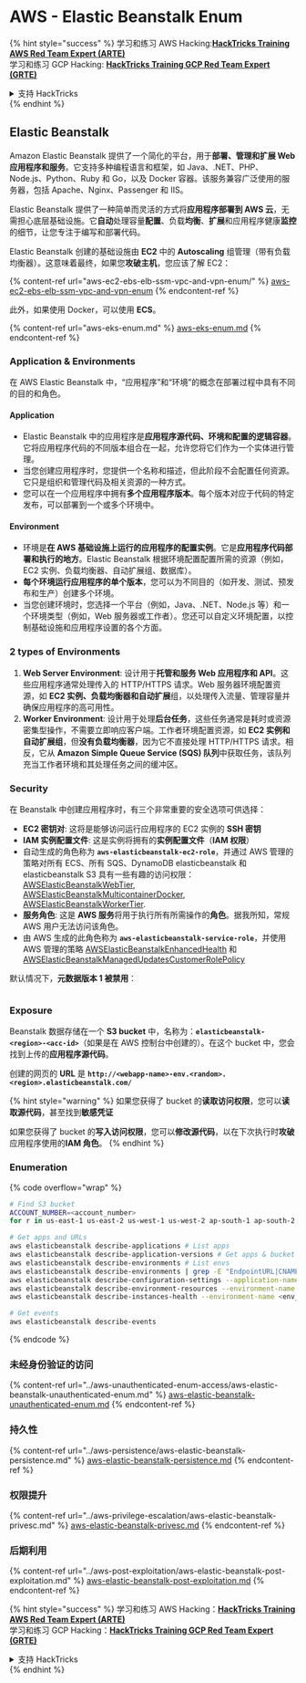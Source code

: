 # AWS - Elastic Beanstalk Enum

{% hint style="success" %}
学习和练习 AWS Hacking:<img src="/.gitbook/assets/image.png" alt="" data-size="line">[**HackTricks Training AWS Red Team Expert (ARTE)**](https://training.hacktricks.xyz/courses/arte)<img src="/.gitbook/assets/image.png" alt="" data-size="line">\
学习和练习 GCP Hacking: <img src="/.gitbook/assets/image (2).png" alt="" data-size="line">[**HackTricks Training GCP Red Team Expert (GRTE)**<img src="/.gitbook/assets/image (2).png" alt="" data-size="line">](https://training.hacktricks.xyz/courses/grte)

<details>

<summary>支持 HackTricks</summary>

* 查看 [**订阅计划**](https://github.com/sponsors/carlospolop)!
* **加入** 💬 [**Discord 群组**](https://discord.gg/hRep4RUj7f) 或 [**telegram 群组**](https://t.me/peass) 或 **关注** 我们的 **Twitter** 🐦 [**@hacktricks\_live**](https://twitter.com/hacktricks\_live)**.**
* **通过提交 PRs 分享黑客技巧到** [**HackTricks**](https://github.com/carlospolop/hacktricks) 和 [**HackTricks Cloud**](https://github.com/carlospolop/hacktricks-cloud) github 仓库。

</details>
{% endhint %}

## Elastic Beanstalk

Amazon Elastic Beanstalk 提供了一个简化的平台，用于**部署、管理和扩展 Web 应用程序和服务**。它支持多种编程语言和框架，如 Java、.NET、PHP、Node.js、Python、Ruby 和 Go，以及 Docker 容器。该服务兼容广泛使用的服务器，包括 Apache、Nginx、Passenger 和 IIS。

Elastic Beanstalk 提供了一种简单而灵活的方式将**应用程序部署到 AWS 云**，无需担心底层基础设施。它**自动**处理容量**配置**、负载**均衡**、**扩展**和应用程序健康**监控**的细节，让您专注于编写和部署代码。

Elastic Beanstalk 创建的基础设施由 **EC2** 中的 **Autoscaling** 组管理（带有负载均衡器）。这意味着最终，如果您**攻破主机**，您应该了解 EC2：

{% content-ref url="aws-ec2-ebs-elb-ssm-vpc-and-vpn-enum/" %}
[aws-ec2-ebs-elb-ssm-vpc-and-vpn-enum](aws-ec2-ebs-elb-ssm-vpc-and-vpn-enum/)
{% endcontent-ref %}

此外，如果使用 Docker，可以使用 **ECS**。

{% content-ref url="aws-eks-enum.md" %}
[aws-eks-enum.md](aws-eks-enum.md)
{% endcontent-ref %}

### Application & Environments

在 AWS Elastic Beanstalk 中，“应用程序”和“环境”的概念在部署过程中具有不同的目的和角色。

#### Application

* Elastic Beanstalk 中的应用程序是**应用程序源代码、环境和配置的逻辑容器**。它将应用程序代码的不同版本组合在一起，允许您将它们作为一个实体进行管理。
* 当您创建应用程序时，您提供一个名称和描述，但此阶段不会配置任何资源。它只是组织和管理代码及相关资源的一种方式。
* 您可以在一个应用程序中拥有**多个应用程序版本**。每个版本对应于代码的特定发布，可以部署到一个或多个环境中。

#### Environment

* 环境是**在 AWS 基础设施上运行的应用程序的配置实例**。它是**应用程序代码部署和执行的地方**。Elastic Beanstalk 根据环境配置配置所需的资源（例如，EC2 实例、负载均衡器、自动扩展组、数据库）。
* **每个环境运行应用程序的单个版本**，您可以为不同目的（如开发、测试、预发布和生产）创建多个环境。
* 当您创建环境时，您选择一个平台（例如，Java、.NET、Node.js 等）和一个环境类型（例如，Web 服务器或工作者）。您还可以自定义环境配置，以控制基础设施和应用程序设置的各个方面。

### 2 types of Environments

1. **Web Server Environment**: 设计用于**托管和服务 Web 应用程序和 API**。这些应用程序通常处理传入的 HTTP/HTTPS 请求。Web 服务器环境配置资源，如 **EC2 实例、负载均衡器和自动扩展**组，以处理传入流量、管理容量并确保应用程序的高可用性。
2. **Worker Environment**: 设计用于处理**后台任务**，这些任务通常是耗时或资源密集型操作，不需要立即响应客户端。工作者环境配置资源，如 **EC2 实例和自动扩展组**，但**没有负载均衡器**，因为它不直接处理 HTTP/HTTPS 请求。相反，它从 **Amazon Simple Queue Service (SQS) 队列**中获取任务，该队列充当工作者环境和其处理任务之间的缓冲区。

### Security

在 Beanstalk 中创建应用程序时，有三个非常重要的安全选项可供选择：

* **EC2 密钥对**: 这将是能够访问运行应用程序的 EC2 实例的 **SSH 密钥**
* **IAM 实例配置文件**: 这是实例将拥有的**实例配置文件**（**IAM 权限**）
* 自动生成的角色称为 **`aws-elasticbeanstalk-ec2-role`**，并通过 AWS 管理的策略对所有 ECS、所有 SQS、DynamoDB elasticbeanstalk 和 elasticbeanstalk S3 具有一些有趣的访问权限：[AWSElasticBeanstalkWebTier](https://us-east-1.console.aws.amazon.com/iam/home#/policies/arn:aws:iam::aws:policy/AWSElasticBeanstalkWebTier), [AWSElasticBeanstalkMulticontainerDocker](https://us-east-1.console.aws.amazon.com/iam/home#/policies/arn:aws:iam::aws:policy/AWSElasticBeanstalkMulticontainerDocker), [AWSElasticBeanstalkWorkerTier](https://us-east-1.console.aws.amazon.com/iam/home#/policies/arn:aws:iam::aws:policy/AWSElasticBeanstalkWorkerTier).
* **服务角色**: 这是 **AWS 服务**将用于执行所有所需操作的**角色**。据我所知，常规 AWS 用户无法访问该角色。
* 由 AWS 生成的此角色称为 **`aws-elasticbeanstalk-service-role`**，并使用 AWS 管理的策略 [AWSElasticBeanstalkEnhancedHealth](https://us-east-1.console.aws.amazon.com/iam/home#/policies/arn:aws:iam::aws:policy/service-role/AWSElasticBeanstalkEnhancedHealth) 和 [AWSElasticBeanstalkManagedUpdatesCustomerRolePolicy](https://us-east-1.console.aws.amazon.com/iamv2/home?region=us-east-1#/roles/details/aws-elasticbeanstalk-service-role?section=permissions)

默认情况下，**元数据版本 1 被禁用**：

<figure><img src="../../../.gitbook/assets/image (103).png" alt=""><figcaption></figcaption></figure>

### Exposure

Beanstalk 数据存储在一个 **S3 bucket** 中，名称为：**`elasticbeanstalk-<region>-<acc-id>`**（如果是在 AWS 控制台中创建的）。在这个 bucket 中，您会找到上传的**应用程序源代码**。

创建的网页的 **URL** 是 **`http://<webapp-name>-env.<random>.<region>.elasticbeanstalk.com/`**

{% hint style="warning" %}
如果您获得了 bucket 的**读取访问权限**，您可以**读取源代码**，甚至找到**敏感凭证**

如果您获得了 bucket 的**写入访问权限**，您可以**修改源代码**，以在下次执行时**攻破**应用程序使用的**IAM 角色**。
{% endhint %}

### Enumeration

{% code overflow="wrap" %}
```bash
# Find S3 bucket
ACCOUNT_NUMBER=<account_number>
for r in us-east-1 us-east-2 us-west-1 us-west-2 ap-south-1 ap-south-2 ap-northeast-1 ap-northeast-2 ap-northeast-3 ap-southeast-1 ap-southeast-2 ap-southeast-3 ca-central-1 eu-central-1 eu-central-2 eu-west-1 eu-west-2 eu-west-3 eu-north-1 sa-east-1 af-south-1 ap-east-1 eu-south-1 eu-south-2 me-south-1 me-central-1; do aws s3 ls elasticbeanstalk-$r-$ACCOUNT_NUMBER 2>/dev/null && echo "Found in: elasticbeanstalk-$r-$ACCOUNT_NUMBER"; done

# Get apps and URLs
aws elasticbeanstalk describe-applications # List apps
aws elasticbeanstalk describe-application-versions # Get apps & bucket name with source code
aws elasticbeanstalk describe-environments # List envs
aws elasticbeanstalk describe-environments | grep -E "EndpointURL|CNAME"
aws elasticbeanstalk describe-configuration-settings --application-name <app_name> --environment-name <env_name>
aws elasticbeanstalk describe-environment-resources --environment-name <env_name> # Get env info such as SQS used queues
aws elasticbeanstalk describe-instances-health --environment-name <env_name> # Get the instances of an environment

# Get events
aws elasticbeanstalk describe-events
```
{% endcode %}

### 未经身份验证的访问

{% content-ref url="../aws-unauthenticated-enum-access/aws-elastic-beanstalk-unauthenticated-enum.md" %}
[aws-elastic-beanstalk-unauthenticated-enum.md](../aws-unauthenticated-enum-access/aws-elastic-beanstalk-unauthenticated-enum.md)
{% endcontent-ref %}

### 持久性

{% content-ref url="../aws-persistence/aws-elastic-beanstalk-persistence.md" %}
[aws-elastic-beanstalk-persistence.md](../aws-persistence/aws-elastic-beanstalk-persistence.md)
{% endcontent-ref %}

### 权限提升

{% content-ref url="../aws-privilege-escalation/aws-elastic-beanstalk-privesc.md" %}
[aws-elastic-beanstalk-privesc.md](../aws-privilege-escalation/aws-elastic-beanstalk-privesc.md)
{% endcontent-ref %}

### 后期利用

{% content-ref url="../aws-post-exploitation/aws-elastic-beanstalk-post-exploitation.md" %}
[aws-elastic-beanstalk-post-exploitation.md](../aws-post-exploitation/aws-elastic-beanstalk-post-exploitation.md)
{% endcontent-ref %}

{% hint style="success" %}
学习和练习 AWS Hacking：<img src="/.gitbook/assets/image.png" alt="" data-size="line">[**HackTricks Training AWS Red Team Expert (ARTE)**](https://training.hacktricks.xyz/courses/arte)<img src="/.gitbook/assets/image.png" alt="" data-size="line">\
学习和练习 GCP Hacking：<img src="/.gitbook/assets/image (2).png" alt="" data-size="line">[**HackTricks Training GCP Red Team Expert (GRTE)**<img src="/.gitbook/assets/image (2).png" alt="" data-size="line">](https://training.hacktricks.xyz/courses/grte)

<details>

<summary>支持 HackTricks</summary>

* 查看 [**订阅计划**](https://github.com/sponsors/carlospolop)!
* **加入** 💬 [**Discord 群组**](https://discord.gg/hRep4RUj7f) 或 [**telegram 群组**](https://t.me/peass) 或 **关注** 我们的 **Twitter** 🐦 [**@hacktricks\_live**](https://twitter.com/hacktricks\_live)**.**
* **通过提交 PRs 分享黑客技巧到** [**HackTricks**](https://github.com/carlospolop/hacktricks) 和 [**HackTricks Cloud**](https://github.com/carlospolop/hacktricks-cloud) github 仓库。

</details>
{% endhint %}
